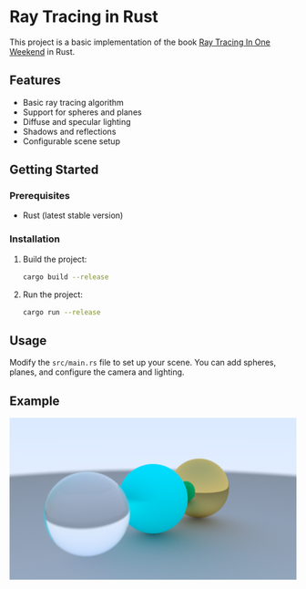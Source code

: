 # Ray Tracing in Rust

This project is a basic implementation of the book [Ray Tracing In One Weekend](https://raytracing.github.io/books/RayTracingInOneWeekend.html) in Rust.

## Features

- Basic ray tracing algorithm
- Support for spheres and planes
- Diffuse and specular lighting
- Shadows and reflections
- Configurable scene setup

## Getting Started

### Prerequisites

- Rust (latest stable version)

### Installation
1. Build the project:
    ```sh
    cargo build --release
    ```

2. Run the project:
    ```sh
    cargo run --release
    ```

## Usage

Modify the `src/main.rs` file to set up your scene. You can add spheres, planes, and configure the camera and lighting.

## Example
![example render](render.png)